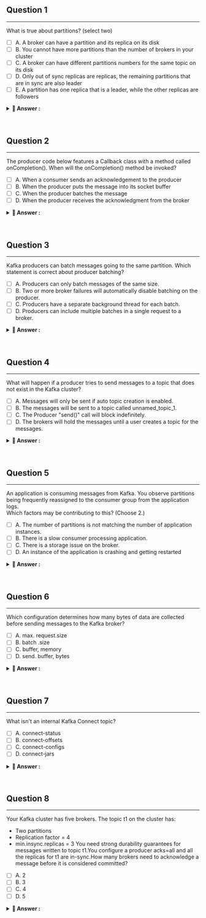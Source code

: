 ## Question 1
___
What is true about partitions? (select two)
- [ ] A. A broker can have a partition and its replica on its disk
- [ ] B. You cannot have more partitions than the number of brokers in your cluster
- [ ] C. A broker can have different partitions numbers for the same topic on its disk
- [ ] D. Only out of sync replicas are replicas, the remaining partitions that are in sync are also leader
- [ ] E. A partition has one replica that is a leader, while the other replicas are followers

<details>
<summary>
<strong>
🎯 Answer :
</strong>
</summary>
C, E => Only one of the replicas is elected as partition leader. And a broker can definitely hold many partitions from the same topic on its disk, try creating a topic with 12 partitions on one broker!
</details>

<br>
<br>

## Question 2
___
The producer code below features a Callback class with a method called onCompletion(). When will the onCompletion() method be invoked?
- [ ] A. When a consumer sends an acknowledgement to the producer
- [ ] B. When the producer puts the message into its socket buffer
- [ ] C. When the producer batches the message
- [ ] D. When the producer receives the acknowledgment from the broker

<details>
<summary>
<strong>
🎯 Answer :
</strong>
</summary>
D => The onCompletion() method of Kafka'sCallback interfaceis executedonce the broker acknowledgesthe message. This includes success or failure, and it isinvoked asynchronouslyby the producer.
FromKafka Java Client API Documentation:
"The onCompletion method will be called when the record sent to the server has been acknowledged, or when an error occurs." This ensures thatthe record was sent and acknowledged, not just added to a batch or local buffer.
Reference:Kafka Java Client API > org.apache.kafka.clients.producer.Callback
</details>

<br>
<br>

## Question 3
___
Kafka producers can batch messages going to the same partition. Which statement is correct about producer batching?
- [ ] A. Producers can only batch messages of the same size.
- [ ] B. Two or more broker failures will automatically disable batching on the producer.
- [ ] C. Producers have a separate background thread for each batch.
- [ ] D. Producers can include multiple batches in a single request to a broker.

<details>
<summary>
<strong>
🎯 Answer :
</strong>
</summary>
D => Kafka producers can group messages destined fordifferent partitionsintoseparate batches, and send multiple batches in one requestto optimize network usage.
FromKafka Producer Internals:
"The producer maintains buffers (batches) for each partition and can send multiple of these batches together in a single request to the broker."
* Message size is not a constraint for batching (A is false).
* Broker failures don't disable batching (B is false).
* There isno separate thread per batch(C is false).
Reference:Kafka Producer Architecture and Internals
</details>

<br>
<br>

## Question 4
___
What will happen if a producer tries to send messages to a topic that does not exist in the Kafka cluster?
- [ ] A. Messages will only be sent if auto topic creation is enabled.
- [ ] B. The messages will be sent to a topic called unnamed_topic_1.
- [ ] C. The Producer "send()" call will block indefinitely.
- [ ] D. The brokers will hold the messages until a user creates a topic for the messages.

<details>
<summary>
<strong>
🎯 Answer :
</strong>
</summary>
A => No words needed
</details>

<br>
<br>

## Question 5
___
An application is consuming messages from Kafka. You observe partitions being frequently reassigned to the consumer group from the application logs.  
Which factors may be contributing to this? (Choose 2.)
- [ ] A. The number of partitions is not matching the number of application instances.
- [ ] B. There is a slow consumer processing application.
- [ ] C. There is a storage issue on the broker.
- [ ] D. An instance of the application is crashing and getting restarted

<details>
<summary>
<strong>
🎯 Answer :
</strong>
</summary>
B, D => No words needed
</details>

<br>
<br>

## Question 6
___
Which configuration determines how many bytes of data are collected before sending messages to the Kafka broker?
- [ ] A. max. request.size
- [ ] B. batch .size
- [ ] C. buffer, memory
- [ ] D. send. buffer, bytes

<details>
<summary>
<strong>
🎯 Answer :
</strong>
</summary>
B => No words needed
</details>

<br>
<br>

## Question 7
___
What isn't an internal Kafka Connect topic?
- [ ] A. connect-status
- [ ] B. connect-offsets
- [ ] C. connect-configs
- [ ] D. connect-jars

<details>
<summary>
<strong>
🎯 Answer :
</strong>
</summary>
D => connect-configs stores configurations, connect-status helps to elect leaders for connect, and connect-offsets store source offsets for source connectors
</details>

<br>
<br>

## Question 8
___
Your Kafka cluster has five brokers. The topic t1 on the cluster has:
* Two partitions
* Replication factor = 4
* min.insync.replicas = 3
You need strong durability guarantees for messages written to topic t1.You configure a producer acks=all and all the replicas for t1 are in-sync.How many brokers need to acknowledge a message before it is considered committed?
- [ ] A. 2
- [ ] B. 3
- [ ] C. 4
- [ ] D. 5

<details>
<summary>
<strong>
🎯 Answer :
</strong>
</summary>
B => With acks=all, the leader waits formin.insync.replicasto acknowledge the message. Since min.insync.
replicas=3, Kafka will only commit the messageonce 3 brokers (leader + 2 followers)confirm they have the message.
From Kafka Documentation > Acks and Durability:
"If acks=all is specified, the producer will wait until the full set of in-sync replicas has acknowledged the record. The minimum number of in-sync replicas is controlled by min.insync.replicas." Even though the replication factor is 4, only3 acknowledgments are needed, as defined by min.insync.
replicas.
Reference:Apache Kafka Producer Configs > acks, min.insync.replicas
</details>

<br>
<br>